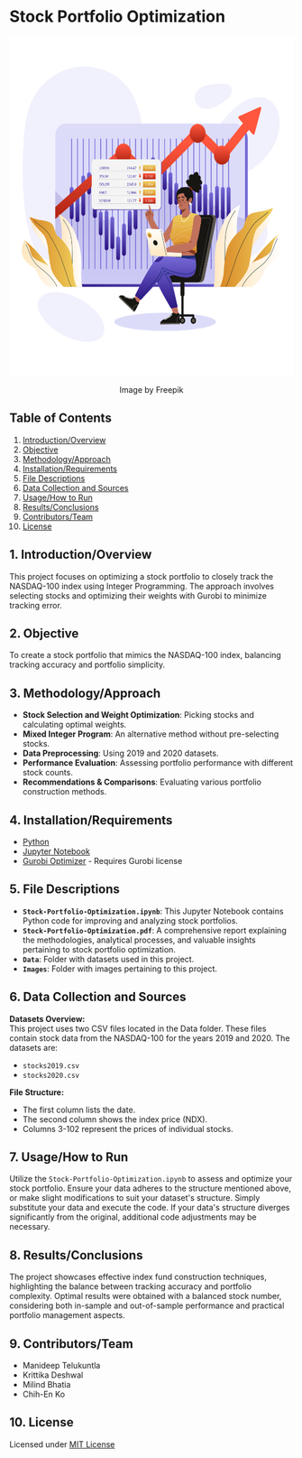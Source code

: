 # Stock Portfolio Optimization

<div align="center">
  <img src="https://github.com/ManideepTelukuntla/Stock-Portfolio-Optimization/blob/main/Images/Stock-Portfolio-Optimization.svg" width="800" height="600" alt="Stock Portfolio Optimization">
  <br>
  <p>Image by Freepik</p>
</div>


## Table of Contents
1. [Introduction/Overview](#introductionoverview)
2. [Objective](#objective)
3. [Methodology/Approach](#methodologyapproach)
4. [Installation/Requirements](#installationrequirements)
5. [File Descriptions](#file-descriptions)
6. [Data Collection and Sources](#data-collection-and-sources)
7. [Usage/How to Run](#usagehow-to-run)
8. [Results/Conclusions](#resultsconclusions)
9. [Contributors/Team](#contributorsteam)
10. [License](#license)

## 1. Introduction/Overview
This project focuses on optimizing a stock portfolio to closely track the NASDAQ-100 index using Integer Programming. The approach involves selecting stocks and optimizing their weights with Gurobi to minimize tracking error.

## 2. Objective
To create a stock portfolio that mimics the NASDAQ-100 index, balancing tracking accuracy and portfolio simplicity.

## 3. Methodology/Approach
- **Stock Selection and Weight Optimization**: Picking stocks and calculating optimal weights.
- **Mixed Integer Program**: An alternative method without pre-selecting stocks.
- **Data Preprocessing**: Using 2019 and 2020 datasets.
- **Performance Evaluation**: Assessing portfolio performance with different stock counts.
- **Recommendations & Comparisons**: Evaluating various portfolio construction methods.

## 4. Installation/Requirements
- [Python](https://www.python.org/downloads/)
- [Jupyter Notebook](https://jupyter.org/install)
- [Gurobi Optimizer](https://www.gurobi.com/downloads/) - Requires Gurobi license

## 5. File Descriptions
- **`Stock-Portfolio-Optimization.ipynb`**: This Jupyter Notebook contains Python code for improving and analyzing stock portfolios.
- **`Stock-Portfolio-Optimization.pdf`**: A comprehensive report explaining the methodologies, analytical processes, and valuable insights pertaining to stock portfolio optimization.
- **`Data`**: Folder with datasets used in this project.
- **`Images`**: Folder with images pertaining to this project.

## 6. Data Collection and Sources

**Datasets Overview:**  
This project uses two CSV files located in the Data folder. These files contain stock data from the NASDAQ-100 for the years 2019 and 2020. The datasets are:

- `stocks2019.csv`
- `stocks2020.csv`

**File Structure:**  
- The first column lists the date.
- The second column shows the index price (NDX).
- Columns 3-102 represent the prices of individual stocks.

## 7. Usage/How to Run
Utilize the `Stock-Portfolio-Optimization.ipynb` to assess and optimize your stock portfolio. Ensure your data adheres to the structure mentioned above, or make slight modifications to suit your dataset's structure. Simply substitute your data and execute the code. If your data's structure diverges significantly from the original, additional code adjustments may be necessary.

## 8. Results/Conclusions
The project showcases effective index fund construction techniques, highlighting the balance between tracking accuracy and portfolio complexity. Optimal results were obtained with a balanced stock number, considering both in-sample and out-of-sample performance and practical portfolio management aspects.

## 9. Contributors/Team
- Manideep Telukuntla
- Krittika Deshwal
- Milind Bhatia
- Chih-En Ko

## 10. License
Licensed under [MIT License](https://github.com/ManideepTelukuntla/InvestigateTMDBMovieData/blob/master/LICENSE)
